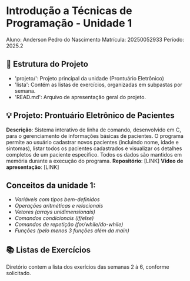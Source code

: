 # Introdução a Técnicas de Programação  - Unidade 1 
Aluno: Anderson Pedro do Nascimento 
Matrícula: 20250052933
Período: 2025.2

## 📁 Estrutura do Projeto

- 'projeto/': Projeto principal da unidade (Prontuário Eletrônico)
- 'lista': Contém as listas de exercícios, organizadas em subpastas por semana.
- 'READ.md': Arquivo de apresentação geral do projeto.

## 💡 Projeto: Prontuário Eletrônico de Pacientes
**Descrição**: Sistema interativo de linha de comando, desenvolvido em C, para o gerenciamento de informações básicas de pacientes. O programa permite ao usuário cadastrar novos pacientes (incluindo nome, idade e sintomas), listar todos os pacientes cadastrados e visualizar os detalhes completos de um paciente específico. Todos os dados são mantidos em memória durante a execução do programa.
**Repositório**: [LINK] 
**Vídeo de apresentação**: [LINK] 

## Conceitos da **unidade 1**:

- *Variáveis com tipos bem-definidos*
- *Operações aritméticas e relacionais*
- *Vetores (arrays unidimensionais)*
- *Comandos condicionais (if/else)*
- *Comandos de repetição (for/while/do-while)*
- *Funções (pelo menos 3 funções além da main)*

## 📚 Listas de Exercícios

Diretório contem a lista dos exerícios das semanas 2 à 6, conforme solicitado.